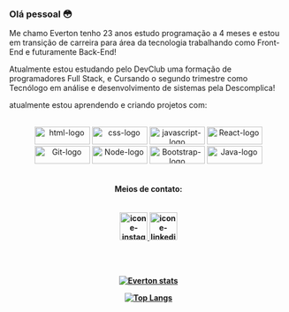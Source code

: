 ### Olá pessoal 😳

Me chamo Everton tenho 23 anos estudo programação a 4 meses e estou em transição de carreira para área da tecnologia trabalhando como Front-End e futuramente Back-End!

Atualmente estou estudando pelo DevClub uma formação de programadores Full Stack, e Cursando o segundo trimestre como Tecnólogo em análise e desenvolvimento de sistemas pela Descomplica!

atualmente estou aprendendo e criando projetos com:
<br>
<br>
<div align="center">
 <img src="https://img.shields.io/badge/HTML5-E34F26?style=for-the-badge&logo=html5&logoColor=white" width="100px" height="32px" alt="html-logo" />
 <img src="https://img.shields.io/badge/CSS3-1572B6?style=for-the-badge&logo=css3&logoColor=white" width="100px" height="32px" alt="css-logo" />
 <img src="https://img.shields.io/badge/JavaScript-323330?style=for-the-badge&logo=javascript&logoColor=F7DF1E" width="100px" height="32px" alt="javascript-logo" />
 <img src="https://img.shields.io/badge/React-20232A?style=for-the-badge&logo=react&logoColor=61DAFB" width="100px" height="32px" alt="React-logo"/>
  </div>
  <div align="center">
 <img src="https://img.shields.io/badge/GIT-E44C30?style=for-the-badge&logo=git&logoColor=white" width="100px" height="32px" alt="Git-logo"/>
 <img src="https://img.shields.io/badge/Node.js-43853D?style=for-the-badge&logo=node.js&logoColor=white" width="100px" height="32px" alt="Node-logo"/>
 <img src="https://img.shields.io/badge/Bootstrap-563D7C?style=for-the-badge&logo=bootstrap&logoColor=white" width="100px" height="32px" alt="Bootstrap-logo"/>
   <img src="https://img.shields.io/badge/Java-ED8B00?style=for-the-badge&logo=openjdk&logoColor=white" width="100px" height="32px" alt="Java-logo"/>
</div>
<br> <br>
<div align="center">
<strong>Meios de contato: <strong>
  </div>
<br><br>
<div align="center">
<a href="https://www.instagram.com/everton_depla_dutra/">
<img  alt="icone-instagram" width="50px" src="https://w7.pngwing.com/pngs/681/55/png-transparent-camera-instagram-social-media-instagram-logo-social-media-circle-icon.png" />
</a>
  <a href="https://www.linkedin.com/in/everton-deplá/">
<img  alt="icone-linkedin" width="50px" src="https://png.pngtree.com/element_our/png/20180827/linkedin-social-media-icon-png_71812.jpg" />
</a>
  </div>
  


  <br> <br>
  <div align="center">
    
[![Everton stats](https://github-readme-stats.vercel.app/api?username=evertondepla)](https://github.com/anuraghazra/github-readme-stats)

[![Top Langs](https://github-readme-stats.vercel.app/api/top-langs/?username=evertondepla&layout=donut)](https://github.com/anuraghazra/github-readme-stats)
</div>
